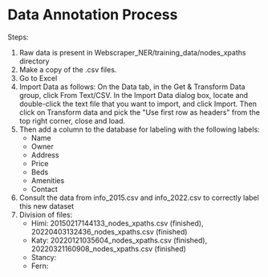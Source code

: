 # Data Annotation Process

Steps:

1. Raw data is present in Webscraper_NER/training_data/nodes_xpaths directory
2. Make a copy of the .csv files.
3. Go to Excel
4. Import Data as follows: On the Data tab, in the Get & Transform Data group, click From Text/CSV. In the Import Data dialog box, locate and double-click the text file that you want to import, and click Import. Then click on Transform data and pick the "Use first row as headers" from the top right corner, close and load. 
5. Then add a column to the database for labeling with the following labels:
    * Name
    * Owner
    * Address
    * Price
    * Beds
    * Amenities
    * Contact
6. Consult the data from info_2015.csv and info_2022.csv to correctly label this new dataset
7. Division of files:
   * Himi: 20150217144133_nodes_xpaths.csv (finished), 20220403132436_nodes_xpaths.csv (finished)
   * Katy: 20220121035604_nodes_xpaths.csv (finished), 20220321160908_nodes_xpaths.csv (finished)
   * Stancy:
   * Fern: 
